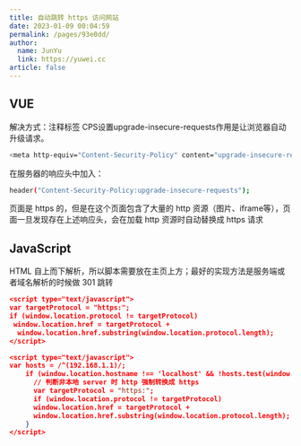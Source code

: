 ```yaml
---
title: 自动跳转 https 访问网站
date: 2023-01-09 00:04:59
permalink: /pages/93e0dd/
author: 
  name: JunYu
  link: https://yuwei.cc
article: false
---
```

## VUE
解决方式：注释标签
CPS设置upgrade-insecure-requests作用是让浏览器自动升级请求。
```bash
<meta http-equiv="Content-Security-Policy" content="upgrade-insecure-requests">
```
在服务器的响应头中加入：
```bash
header("Content-Security-Policy:upgrade-insecure-requests");
```
页面是 https 的，但是在这个页面包含了大量的 http 资源（图片、iframe等），页面一旦发现存在上述响应头，会在加载 http 资源时自动替换成 https 请求

## JavaScript
HTML 自上而下解析，所以脚本需要放在主页上方；最好的实现方法是服务端或者域名解析的时候做 301 跳转
```json
<script type="text/javascript">
var targetProtocol = "https:";
if (window.location.protocol != targetProtocol)
 window.location.href = targetProtocol +
  window.location.href.substring(window.location.protocol.length);
</script>

<script type="text/javascript">
var hosts = /^(192.168.1.1)/;
    if (window.location.hostname !== 'localhost' && !hosts.test(window.location.hostname)) {
      // 判断非本地 server 时 http 强制转换成 https
      var targetProtocol = "https:";
      if (window.location.protocol != targetProtocol)
      window.location.href = targetProtocol +
      window.location.href.substring(window.location.protocol.length);
    }
</script>
```